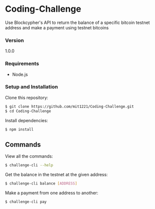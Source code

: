 # Coding-Challenge
Use Blockcypher's API to return the balance of a specific bitcoin testnet address and make a payment using testnet bitcoins

### Version
1.0.0

### Requirements
* Node.js

### Setup and Installation
Clone this repository:
```sh
$ git clone https://github.com/mit1221/Coding-Challenge.git
$ cd Coding-Challenge
```

Install dependencies:
```sh
$ npm install
```

## Commands
View all the commands:
```sh
$ challenge-cli --help
```

Get the balance in the testnet at the given address:
```sh
$ challenge-cli balance [ADDRESS]
```

Make a payment from one address to another:
```sh
$ challenge-cli pay
```